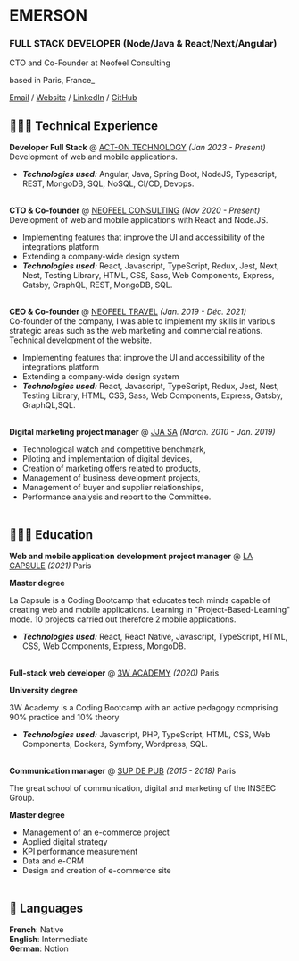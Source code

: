 # EMERSON

### FULL STACK DEVELOPER (Node/Java & React/Next/Angular) <br>

CTO and Co-Founder at Neofeel Consulting

based in Paris, France\_ <br>

[Email](mailto:emerson@neofeelconsulting.fr) / [Website](https://neofeelconsulting.fr/) / [LinkedIn](https://www.linkedin.com/in/emerson-thorel-a40497159/) / [GitHub](https://github.com/Emerson1220/)

## 👩🏼‍💻 Technical Experience

**Developer Full Stack** @ [ACT-ON TECHNOLOGY](https://actontechnology.com/) _(Jan 2023 - Present)_ <br>
Development of web and mobile applications.<br>
- **_Technologies used:_** Angular, Java, Spring Boot, NodeJS, Typescript, REST, MongoDB, SQL, NoSQL, CI/CD, Devops.
  <br><br>

**CTO & Co-founder** @ [NEOFEEL CONSULTING](https://neofeelconsulting.fr/) _(Nov 2020 - Present)_ <br>
Development of web and mobile applications with React and Node.JS.

- Implementing features that improve the UI and accessibility of the integrations platform
- Extending a company-wide design system
- **_Technologies used:_** React, Javascript, TypeScript, Redux, Jest, Next, Nest, Testing Library, HTML, CSS, Sass, Web Components, Express, Gatsby, GraphQL, REST, MongoDB, SQL.
  <br><br>

**CEO & Co-founder** @ [NEOFEEL TRAVEL](https://neo-feel.com/) _(Jan. 2019 - Déc. 2021)_ <br>
Co-founder of the company, I was able to implement my skills in various strategic areas such as the web marketing and commercial relations.
Technical development of the website.

- Implementing features that improve the UI and accessibility of the integrations platform
- Extending a company-wide design system
- **_Technologies used:_** React, Javascript, TypeScript, Redux, Jest, Nest, Testing Library, HTML, CSS, Sass, Web Components, Express, Gatsby, GraphQL,SQL.
  <br><br>

**Digital marketing project manager** @ [JJA SA](http://www.jja-sa.fr/) _(March. 2010 - Jan. 2019)_ <br>

- Technological watch and competitive benchmark,
- Piloting and implementation of digital devices,
- Creation of marketing offers related to products,
- Management of business development projects,
- Management of buyer and supplier relationships,
- Performance analysis and report to the Committee.
  <br><br>

## 👩🏼‍🎓 Education

**Web and mobile application development project manager** @ [LA CAPSULE](https://www.lacapsule.academy/) _(2021)_ Paris<br>

**Master degree**<br>

La Capsule is a Coding Bootcamp that educates tech minds capable of creating web and mobile applications. Learning in "Project-Based-Learning" mode.
10 projects carried out therefore 2 mobile applications.

- **_Technologies used:_** React, React Native, Javascript, TypeScript, HTML, CSS, Web Components, Express, MongoDB.
  <br><br>

**Full-stack web developer** @ [3W ACADEMY](https://3wa.fr/) _(2020)_ Paris<br>

**University degree**<br>

3W Academy is a Coding Bootcamp with an active pedagogy comprising 90% practice and 10% theory

- **_Technologies used:_** Javascript, PHP, TypeScript, HTML, CSS, Web Components, Dockers, Symfony, Wordpress, SQL.
  <br><br>

**Communication manager** @ [SUP DE PUB](https://www.supdepub.com/) _(2015 - 2018)_ Paris<br>

The great school of communication, digital and marketing of the INSEEC Group.

**Master degree**<br>

- Management of an e-commerce project
- Applied digital strategy
- KPI performance measurement
- Data and e-CRM
- Design and creation of e-commerce site
  <br><br>

## 💬 Languages

**French**: Native <br>
**English**: Intermediate <br>
**German**: Notion
<br><br>

